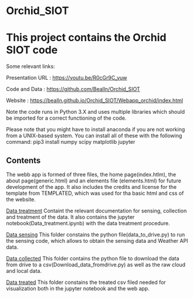 # Orchid_SIOT

This project contains the Orchid SIOT code
============

Some relevant links: 

Presentation URL : https://youtu.be/R0cGr9C_vuw

Code and Data : https://github.com/Bealln/Orchid_SIOT

Website : https://bealln.github.io/Orchid_SIOT/Webapp_orchid/index.html

Note the code runs in Python 3.X and uses multiple libraries which should be imported for a correct functioning of the code.

Please note that you might have to install anaconda if you are not working from a UNIX-based system. You can install all of these with the following command: pip3 install numpy scipy matplotlib jupyter

Contents
----------
The webb app is formed of three files, the home page(index.htlm), the about page(generic.html) and an elements file (elements.html) for future development of the app. It also includes the credits and license for the template from TEMPLATED, which was used for tha basic html and css of the website.  

[Data treatment](https://github.com/Bealln/Orchid_SIOT/tree/master/Webapp_orchid/Data_treatment) Containt the relevant documentation for sensing, collection and treatment of the data. It also contains the jupyter notebook(Data_treatment.ipynb) with the data treatment procedure. 


[Data sensing](https://github.com/Bealln/Orchid_SIOT/tree/master/Webapp_orchid/Data_treatment/Data_sensing)     This folder constains the python file(data_to_drive.py) to run the sensing code, which allows to obtain the sensing data and Weather API data.

[Data collected](https://github.com/Bealln/Orchid_SIOT/tree/master/Webapp_orchid/Data_treatment/Data_collected)    This folder contains the python file to download the data from drive to a csv(Download_data_fromdrive.py) as well as the raw cloud and local data. 

[Data treated](https://github.com/Bealln/Orchid_SIOT/tree/master/Webapp_orchid/Data_treatment/Data_treated) This folder constains the treated csv filed needed for visualization both in the jupyter notebook and the web app. 
